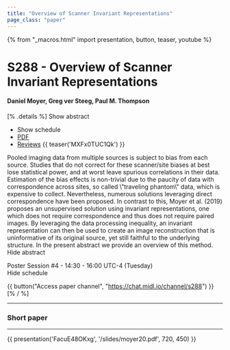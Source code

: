 ```yaml
---
title: "Overview of Scanner Invariant Representations"
page_class: "paper"
---
```


{% from "_macros.html" import presentation, button, teaser, youtube %}

# S288 - Overview of Scanner Invariant Representations

#### Daniel Moyer, Greg ver Steeg, Paul M. Thompson

[% .details %]
<a class="toggle_visibility" data-selector=".abstract" data-level="3">Show abstract</a>
- <a class="toggle_visibility" data-selector=".schedule" data-level="3">Show schedule</a>
- <a href="https://openreview.net/pdf?id=yqm9RD_XHT">PDF</a>
- <a href="https://openreview.net/forum?id=yqm9RD_XHT">Reviews</a>
{{ teaser('MXFx0TUC1Qk') }}

<p>
    <span class="abstract">
        Pooled imaging data from multiple sources is subject to bias from each source. Studies that do not correct for these scanner/site biases at best lose statistical power, and at worst leave spurious correlations in their data. Estimation of the bias effects is non-trivial due to the paucity of data with correspondence across sites, so called \"traveling phantom\" data, which is expensive to collect. Nevertheless, numerous solutions leveraging direct correspondence have been proposed. In contrast to this, Moyer et al. (2019) proposes an unsupervised solution using invariant representations, one which does not require correspondence and thus does not require paired images. By leveraging the data processing inequality, an invariant representation can then be used to create an image reconstruction that is uninformative of its original source, yet still faithful to the underlying structure. In the present abstract we provide an overview of this method.
        <br>
        <span class="actions"><a class="toggle_visibility" data-level="2">Hide abstract</a></span>
    </span>
</p>

<p>
    <span class="schedule">
        Poster Session #4  - 14:30 - 16:00 UTC-4 (Tuesday)
        <br>
        <span class="actions"><a class="toggle_visibility" data-level="2">Hide schedule</a></span>
    </span>
</p>

{{ button("Access paper channel", "https://chat.midl.io/channel/s288") }}
[% / %]

---


### Short paper

---

{{ presentation('FacuE48OKxg', '/slides/moyer20.pdf', 720, 450) }}